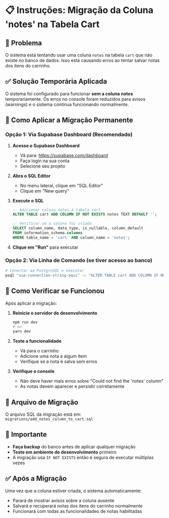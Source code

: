 # 📋 Instruções: Migração da Coluna 'notes' na Tabela Cart

## 🎯 Problema

O sistema está tentando usar uma coluna `notes` na tabela `cart` que não existe no banco de dados. Isso está causando erros ao tentar salvar notas dos itens do carrinho.

## ✅ Solução Temporária Aplicada

O sistema foi configurado para funcionar **sem a coluna notes** temporariamente. Os erros no console foram reduzidos para avisos (warnings) e o sistema continua funcionando normalmente.

## 🔧 Como Aplicar a Migração Permanente

### Opção 1: Via Supabase Dashboard (Recomendado)

1. **Acesse o Supabase Dashboard**

   - Vá para: https://supabase.com/dashboard
   - Faça login na sua conta
   - Selecione seu projeto

2. **Abra o SQL Editor**

   - No menu lateral, clique em "SQL Editor"
   - Clique em "New query"

3. **Execute o SQL**

   ```sql
   -- Adicionar coluna notes à tabela cart
   ALTER TABLE cart ADD COLUMN IF NOT EXISTS notes TEXT DEFAULT '';

   -- Verificar se a coluna foi criada
   SELECT column_name, data_type, is_nullable, column_default
   FROM information_schema.columns
   WHERE table_name = 'cart' AND column_name = 'notes';
   ```

4. **Clique em "Run"** para executar

### Opção 2: Via Linha de Comando (se tiver acesso ao banco)

```bash
# Conectar ao PostgreSQL e executar
psql "sua-connection-string-aqui" -c "ALTER TABLE cart ADD COLUMN IF NOT EXISTS notes TEXT DEFAULT '';"
```

## 🧪 Como Verificar se Funcionou

Após aplicar a migração:

1. **Reinicie o servidor de desenvolvimento**

   ```bash
   npm run dev
   # ou
   yarn dev
   ```

2. **Teste a funcionalidade**

   - Vá para o carrinho
   - Adicione uma nota a algum item
   - Verifique se a nota é salva sem erros

3. **Verifique o console**
   - Não deve haver mais erros sobre "Could not find the 'notes' column"
   - As notas devem aparecer e persistir corretamente

## 📁 Arquivo de Migração

O arquivo SQL da migração está em: `migrations/add_notes_column_to_cart.sql`

## 🚨 Importante

- **Faça backup** do banco antes de aplicar qualquer migração
- **Teste em ambiente de desenvolvimento** primeiro
- A migração usa `IF NOT EXISTS` então é segura de executar múltiplas vezes

## ✅ Após a Migração

Uma vez que a coluna estiver criada, o sistema automaticamente:

- Parará de mostrar avisos sobre a coluna ausente
- Salvará e recuperará notas dos itens do carrinho normalmente
- Funcionará com todas as funcionalidades de notas habilitadas
